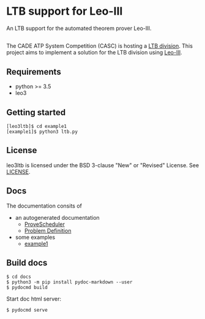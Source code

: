 # LTB support for Leo-III
An LTB support for the automated theorem prover Leo-III.

## 
The CADE ATP System Competition (CASC) is hosting a [LTB division](http://tptp.org/CASC/27/Design.html#Divisions). This project
aims to implement a solution for the LTB division using [Leo-III](http://page.mi.fu-berlin.de/lex/leo3/).

## Requirements
* python >= 3.5
* leo3

## Getting started
```
[leo3ltb]$ cd example1
[example1]$ python3 ltb.py
```

## License
leo3ltb is licensed under the BSD 3-clause "New" or "Revised" License. See [LICENSE](LICENSE).

## Docs
The documentation consits of 
* an autogenerated documentation
    - [ProveScheduler](/docs/scheduler.md)
    - [Problem Definition](/docs/problem.md)
* some examples
    - [example1](/example1)

## Build docs
```
$ cd docs
$ python3 -m pip install pydoc-markdown --user
$ pydocmd build
```

Start doc html server:
```
$ pydocmd serve
```
